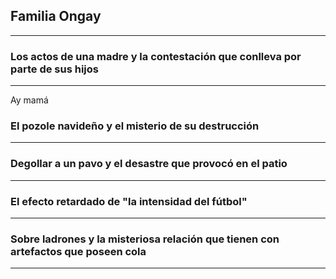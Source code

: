 ## Familia Ongay
---

### Los actos de una madre y la contestación que conlleva por parte de sus hijos 
---
Ay mamá

### El pozole navideño y el misterio de su destrucción
---

### Degollar a un pavo y el desastre que provocó en el patio
---

### El efecto retardado de "la intensidad del fútbol"
---

### Sobre ladrones y la misteriosa relación que tienen con artefactos que poseen cola
---